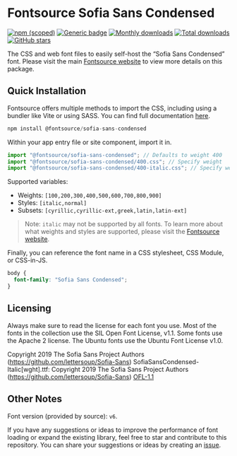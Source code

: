 # Fontsource Sofia Sans Condensed

[![npm (scoped)](https://img.shields.io/npm/v/@fontsource/sofia-sans-condensed?color=brightgreen)](https://www.npmjs.com/package/@fontsource/sofia-sans-condensed) [![Generic badge](https://img.shields.io/badge/fontsource-passing-brightgreen)](https://github.com/fontsource/fontsource) [![Monthly downloads](https://badgen.net/npm/dm/@fontsource/sofia-sans-condensed)](https://github.com/fontsource/fontsource) [![Total downloads](https://badgen.net/npm/dt/@fontsource/sofia-sans-condensed)](https://github.com/fontsource/fontsource) [![GitHub stars](https://img.shields.io/github/stars/fontsource/fontsource.svg?style=social&label=Star)](https://github.com/fontsource/fontsource/stargazers)

The CSS and web font files to easily self-host the “Sofia Sans Condensed” font. Please visit the main [Fontsource website](https://fontsource.org/fonts/sofia-sans-condensed) to view more details on this package.

## Quick Installation

Fontsource offers multiple methods to import the CSS, including using a bundler like Vite or using SASS. You can find full documentation [here](https://fontsource.org/docs/getting-started/introduction).

```javascript
npm install @fontsource/sofia-sans-condensed
```

Within your app entry file or site component, import it in.

```javascript
import "@fontsource/sofia-sans-condensed"; // Defaults to weight 400
import "@fontsource/sofia-sans-condensed/400.css"; // Specify weight
import "@fontsource/sofia-sans-condensed/400-italic.css"; // Specify weight and style
```

Supported variables:
- Weights: `[100,200,300,400,500,600,700,800,900]`
- Styles: `[italic,normal]`
- Subsets: `[cyrillic,cyrillic-ext,greek,latin,latin-ext]`

> Note: `italic` may not be supported by all fonts. To learn more about what weights and styles are supported, please visit the [Fontsource website](https://fontsource.org/fonts/sofia-sans-condensed).

Finally, you can reference the font name in a CSS stylesheet, CSS Module, or CSS-in-JS.

```css
body {
  font-family: "Sofia Sans Condensed";
}
```

## Licensing
Always make sure to read the license for each font you use. Most of the fonts in the collection use the SIL Open Font License, v1.1. Some fonts use the Apache 2 license. The Ubuntu fonts use the Ubuntu Font License v1.0.

Copyright 2019 The Sofia Sans Project Authors (https://github.com/lettersoup/Sofia-Sans) SofiaSansCondensed-Italic[wght].ttf: Copyright 2019 The Sofia Sans Project Authors (https://github.com/lettersoup/Sofia-Sans)
[OFL-1.1](https://openfontlicense.org)

## Other Notes
Font version (provided by source): `v6`.

If you have any suggestions or ideas to improve the performance of font loading or expand the existing library, feel free to star and contribute to this repository. You can share your suggestions or ideas by creating an [issue](https://github.com/fontsource/fontsource/issues).